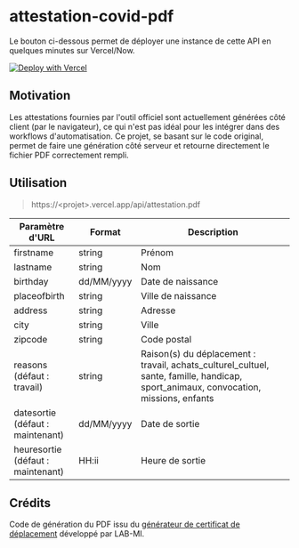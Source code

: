 # attestation-covid-pdf

Le bouton ci-dessous permet de déployer une instance de cette API en quelques minutes sur Vercel/Now.

[![Deploy with Vercel](https://vercel.com/button)](https://vercel.com/new/git/external?repository-url=https%3A%2F%2Fgithub.com%2Fdhayab%2Fattestation-covid-pdf)

## Motivation

Les attestations fournies par l'outil officiel sont actuellement générées côté client (par le navigateur), ce qui n'est pas idéal pour les intégrer dans des workflows d'automatisation. Ce projet, se basant sur le code original, permet de faire une génération côté serveur et retourne directement le fichier PDF correctement rempli.

## Utilisation

> https://\<projet\>.vercel.app/api/attestation.pdf

| Paramètre d'URL                        | Format     | Description                                                  |
| -------------------------------------- | ---------- | ------------------------------------------------------------ |
| firstname                              | string     | Prénom                                                       |
| lastname                               | string     | Nom                                                          |
| birthday                               | dd/MM/yyyy | Date de naissance                                            |
| placeofbirth                           | string     | Ville de naissance                                           |
| address                                | string     | Adresse                                                      |
| city                                   | string     | Ville                                                        |
| zipcode                                | string     | Code postal                                                  |
| reasons<br />(défaut : travail)        | string     | Raison(s) du déplacement :<br />travail, achats_culturel_cultuel, sante, famille, handicap, sport_animaux, convocation, missions, enfants |
| datesortie<br />(défaut : maintenant)  | dd/MM/yyyy | Date de sortie                                               |
| heuresortie<br />(défaut : maintenant) | HH:ii      | Heure de sortie                                              |

## Crédits

Code de génération du PDF issu du [générateur de certificat de déplacement](https://github.com/LAB-MI/attestation-deplacement-derogatoire-q4-2020/) développé par LAB-MI.

